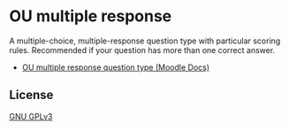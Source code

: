 # OU multiple response
A multiple-choice, multiple-response question type with particular scoring rules.
Recommended if your question has more than one correct answer.
* [OU multiple response question type (Moodle Docs)](https://docs.moodle.org/311/en/OU_multiple_response_question_type)

## License
[GNU GPLv3](https://choosealicense.com/licenses/gpl-3.0/)
